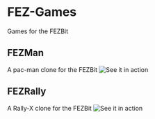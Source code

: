 # FEZ-Games
Games for the FEZBit

## FEZMan
A pac-man clone for the FEZBit
![See it in action](Assets/FEZMan.gif)

## FEZRally
A Rally-X clone for the FEZBit
![See it in action](Assets/FEZRally.gif)